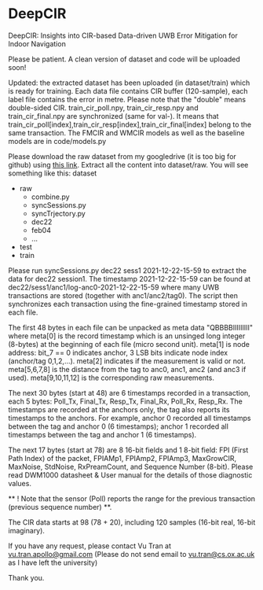 # DeepCIR
DeepCIR: Insights into CIR-based Data-driven UWB Error Mitigation for Indoor Navigation

Please be patient. A clean version of dataset and code will be uploaded soon!

Updated: the extracted dataset has been uploaded (in dataset/train) which is ready for training. Each data file contains CIR buffer (120-sample), each label file contains the error in metre. Please note that the "double" means double-sided CIR. train_cir_poll.npy, train_cir_resp.npy and train_cir_final.npy are synchronized (same for val-). It means that train_cir_poll[index],train_cir_resp[index],train_cir_final[index] belong to the same transaction. The FMCIR and WMCIR models as well as the baseline models are in code/models.py

Please download the raw dataset from my googledrive (it is too big for github) using [this link](https://drive.google.com/file/d/1YCYWVyXA_92Huwdrvyt7Udk4TJyofzZW/view?usp=sharing). Extract all the content into dataset/raw. You will see something like this:
dataset
  + raw
    + combine.py
    + syncSessions.py
    + syncTrjectory.py
    + dec22
    + feb04
    + ...
  + test
  + train

Please run syncSessions.py dec22 sess1 2021-12-22-15-59 to extract the data for dec22 session1. The timestamp 2021-12-22-15-59 can be found at dec22/sess1/anc1/log-anc0-2021-12-22-15-59 where many UWB transactions are stored (together with anc1/anc2/tag0). The script then synchronizes each transaction using the fine-grained timestamp stored in each file.

The first 48 bytes in each file can be unpacked as meta data "QBBBBIIIIIIIII" where meta[0] is the record timestamp which is an unsinged long integer (8-bytes) at the beginning of each file (micro second unit). meta[1] is node address: bit_7 == 0 indicates anchor, 3 LSB bits indicate node index (anchor/tag 0,1,2,...). meta[2] indicates if the measurement is valid or not. meta[5,6,7,8] is the distance from the tag to anc0, anc1, anc2 (and anc3 if used). meta[9,10,11,12] is the corresponding raw measurements.

The next 30 bytes (start at 48) are 6 timestamps recorded in a transaction, each 5 bytes: Poll_Tx, Final_Tx, Resp_Tx, Final_Rx, Poll_Rx, Resp_Rx. The timestamps are recorded at the anchors only, the tag also reports its timestamps to the anchors. For example, anchor 0 recorded all timestamps between the tag and anchor 0 (6 timestamps); anchor 1 recorded all timestamps between the tag and anchor 1 (6 timestamps).

The next 17 bytes (start at 78) are 8 16-bit fields and 1 8-bit field: FPI (First Path Index) of the packet, FPIAMp1, FPIAmp2, FPIAmp3, MaxGrowCIR, MaxNoise, StdNoise, RxPreamCount, and Sequence Number (8-bit). Please read DWM1000 datasheet & User manual for the details of those diagnostic values.

** ! Note that the sensor (Poll) reports the range for the previous transaction (previous sequence number) **.

The CIR data starts at 98 (78 + 20), including 120 samples (16-bit real, 16-bit imaginary).

If you have any request, please contact Vu Tran at vu.tran.apollo@gmail.com (Please do not send email to vu.tran@cs.ox.ac.uk as I have left the university) 

Thank you.
